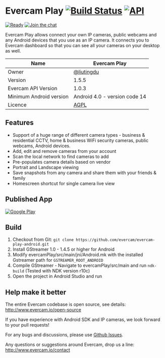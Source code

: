 # Evercam Play [![Build Status][travis-image]][travis-url] [![API][api-image]][api-url]  
[![Ready][waffle-image]][waffle-url] [![Join the chat][gitter-image]][gitter-url]

Evercam Play allows connect your own IP cameras, public webcams and any Android devices that you use as an IP camera. It connects you to Evercam dashboard so that you can see all your cameras on your desktop as well. 

| Name   | Evercam Play  |
| --- | --- |
| Owner   | [@liutingdu](https://github.com/liutingdu)   |
| Version  | 1.5.5 |
| Evercam API Version  | 1.0.3  |
| Minimum Android version | Android 4.0 - version code 14 | 
| Licence | [AGPL](https://tldrlegal.com/license/gnu-affero-general-public-license-v3-%28agpl-3.0%29) |

## Features

* Support of a huge range of different camera types - business & residential CCTV, home & business WiFi security cameras, public webcams, Android devices.
* Add, edit and remove cameras from your account
* Scan the local network to find cameras to add
* Pre-populates camera details based on vendor
* Portrait and Landscape viewing
* Save snapshots from any camera and share them with your friends & family 
* Homescreen shortcut for single camera live view

## Published App
[![Google Play](http://developer.android.com/images/brand/en_generic_rgb_wo_45.png)](https://play.google.com/store/apps/details?id=io.evercam.androidapp&hl=en)

## Build

1. Checkout from Git:
    ```git clone https://github.com/evercam/evercam-play-android.git```
2. Install GStreamer 1.0 - 1.4.5 or higher for Android
3. Modify evercamPlay/src/main/jni/Android.mk with the installed Gstreamer path for ```GSTREAMER_ROOT_ANDROID```
4. Compile GStreamer - Navigate to evercamPlay/src/main and run ```ndk-build``` (Tested with NDK version r10c)
5. Open the project in Android Studio and run

## Help make it better

The entire Evercam codebase is open source, see details: http://www.evercam.io/open-source

If you have experience with Android SDK and IP cameras, we look forward to your pull requests!

For any bugs and discussions, please use [Github Issues](https://github.com/evercam/evercam-play-android/issues).

Any questions or suggestions around Evercam, drop us a line: http://www.evercam.io/contact

[gitter-url]: https://gitter.im/evercam/evercam-play-android?utm_source=badge&utm_medium=badge&utm_campaign=pr-badge&utm_content=badge
[gitter-image]: https://badges.gitter.im/Join%20Chat.svg

[waffle-url]: https://waffle.io/evercam/evercam-play-android
[waffle-image]: https://badge.waffle.io/evercam/evercam-play-android.png?label=ready&title=Ready

[travis-url]: https://travis-ci.org/evercam/evercam-play-android
[travis-image]: https://travis-ci.org/evercam/evercam-play-android.svg?branch=master

[api-url]: https://android-arsenal.com/api?level=14
[api-image]: https://img.shields.io/badge/API-14%2B-blue.svg?style=flat
